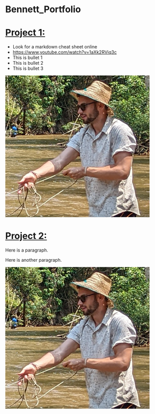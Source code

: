 # Bennett_Portfolio

# [Project 1:](https://github.com/bempt/project1_repo)
* Look for a markdown cheat sheet online
* https://www.youtube.com/watch?v=1aXk2RViq3c
* This is bullet 1
* This is bullet 2
* This is bullet 3

![](/images/sample.jpg)


# [Project 2:](https://github.com/bempt/project2_repo)
Here is a paragraph.

Here is another paragraph.

![](/images/sample.jpg)
